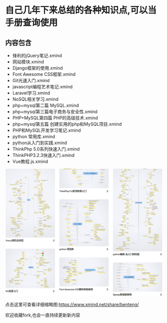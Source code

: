 # 自己几年下来总结的各种知识点,可以当手册查询使用
## 内容包含
- 锋利的jQuery笔记.xmind
- 网站模块.xmind
- Django框架的使用.xmind
- Font Awesome CSS框架.xmind
- Git光速入门.xmind
- javascript编程艺术笔记.xmind
- Laravel学习.xmind
- NoSQL相关学习.xmind
- php+mysql第二篇 MySQL.xmind
- php+mysql第三篇电子商务与安全性.xmind
- PHP+MySQL第四篇 PHP的高级技术.xmind
- php+mysql第五篇 创建实用的php和MySQL项目.xmind
- PHP和MySQL开发学习笔记.xmind
- python 常用库.xmind
- python从入门到实践.xmind
- ThinkPhp 5.0系列快速入门.xmind
- ThinkPHP3.2.3快速入门.xmind
- Vue教程.js.xmind

![缩略图](./images/xmind.png "一部分缩略图")

点击这里可查看详细缩略图:<https://www.xmind.net/share/benteng/>

欢迎收藏fork,也会一直持续更新新内容